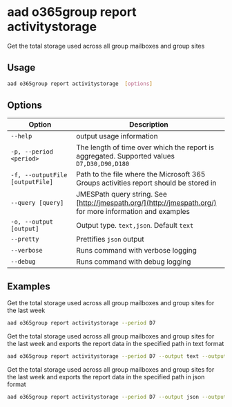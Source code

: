 # aad o365group report activitystorage

Get the total storage used across all group mailboxes and group sites

## Usage

```sh
aad o365group report activitystorage  [options]
```

## Options

Option|Description
------|-----------
`--help`|output usage information
`-p, --period <period>`|The length of time over which the report is aggregated. Supported values `D7,D30,D90,D180`
`-f, --outputFile [outputFile]`|Path to the file where the Microsoft 365 Groups activities report should be stored in
`--query [query]`|JMESPath query string. See [http://jmespath.org/](http://jmespath.org/) for more information and examples
`-o, --output [output]`|Output type. `text,json`. Default `text`
`--pretty`|Prettifies `json` output
`--verbose`|Runs command with verbose logging
`--debug`|Runs command with debug logging

## Examples

Get the total storage used across all group mailboxes and group sites for the last week

```sh
aad o365group report activitystorage --period D7
```

Get the total storage used across all group mailboxes and group sites for the last week and exports the report data in the specified path in text format

```sh
aad o365group report activitystorage --period D7 --output text --outputFile "o365groupactivitystorage.txt"
```

Get the total storage used across all group mailboxes and group sites for the last week and exports the report data in the specified path in json format

```sh
aad o365group report activitystorage --period D7 --output json --outputFile "o365groupactivitystorage.json"
```
